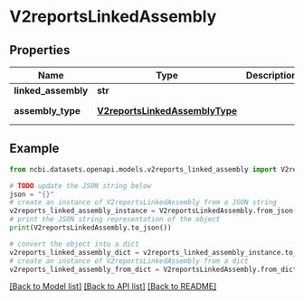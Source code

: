 # V2reportsLinkedAssembly


## Properties

Name | Type | Description | Notes
------------ | ------------- | ------------- | -------------
**linked_assembly** | **str** |  | [optional] 
**assembly_type** | [**V2reportsLinkedAssemblyType**](V2reportsLinkedAssemblyType.md) |  | [optional] [default to V2reportsLinkedAssemblyType.LINKED_ASSEMBLY_TYPE_UNKNOWN]

## Example

```python
from ncbi.datasets.openapi.models.v2reports_linked_assembly import V2reportsLinkedAssembly

# TODO update the JSON string below
json = "{}"
# create an instance of V2reportsLinkedAssembly from a JSON string
v2reports_linked_assembly_instance = V2reportsLinkedAssembly.from_json(json)
# print the JSON string representation of the object
print(V2reportsLinkedAssembly.to_json())

# convert the object into a dict
v2reports_linked_assembly_dict = v2reports_linked_assembly_instance.to_dict()
# create an instance of V2reportsLinkedAssembly from a dict
v2reports_linked_assembly_from_dict = V2reportsLinkedAssembly.from_dict(v2reports_linked_assembly_dict)
```
[[Back to Model list]](../README.md#documentation-for-models) [[Back to API list]](../README.md#documentation-for-api-endpoints) [[Back to README]](../README.md)


